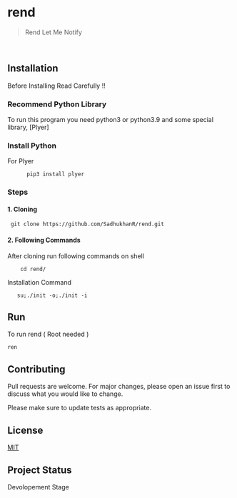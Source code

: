 # rend
> Rend Let Me Notify 
<br>


## Installation 
Before Installing Read Carefully !!
### Recommend Python Library
To run this program you need python3 or python3.9 and some special library,
[Plyer]
### Install Python
For Plyer



          pip3 install plyer
### Steps

#### 1. Cloning
     git clone https://github.com/SadhukhanR/rend.git
#### 2. Following Commands
After cloning run following commands on shell 
        
        cd rend/
        
        
Installation Command

    
       su;./init -o;./init -i



## Run
To run rend ( Root needed )
    
    ren

## Contributing
Pull requests are welcome. For major changes, please open an issue first to discuss what you would like to change.

Please make sure to update tests as appropriate.

## License
[MIT](https://choosealicense.com/licenses/mit/)
## Project Status
Devolopement Stage

